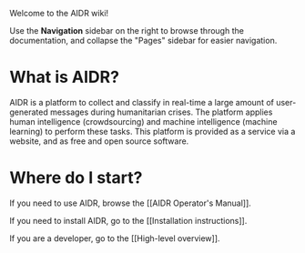 Welcome to the AIDR wiki! 

Use the **Navigation** sidebar on the right to browse through the documentation, and collapse the "Pages" sidebar for easier navigation.

# What is AIDR?

AIDR is a platform to collect and classify in real-time a large amount of user-generated messages during humanitarian crises. The platform applies human intelligence (crowdsourcing) and machine intelligence (machine learning) to perform these tasks. This platform is provided as a service via a website, and as free and open source software.

# Where do I start?

If you need to use AIDR, browse the [[AIDR Operator's Manual]].

If you need to install AIDR, go to the [[Installation instructions]].

If you are a developer, go to the [[High-level overview]].

